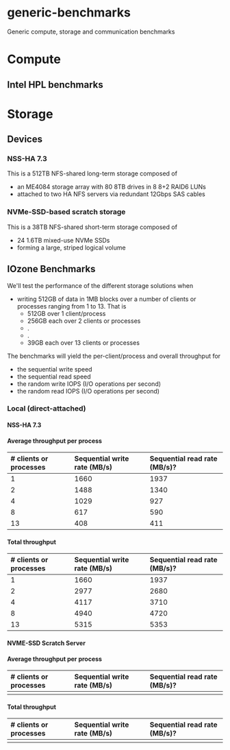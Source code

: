 # generic-benchmarks
Generic compute, storage and communication benchmarks

# Compute
## Intel HPL benchmarks

# Storage
## Devices
### NSS-HA 7.3 
This is a 512TB NFS-shared long-term storage composed of 
- an ME4084 storage array with 80 8TB drives in 8 8+2 RAID6 LUNs
- attached to two HA NFS servers via redundant 12Gbps SAS cables

### NVMe-SSD-based scratch storage
This is a 38TB NFS-shared short-term storage composed of 
- 24 1.6TB mixed-use NVMe SSDs 
- forming a large, striped logical volume 

## IOzone Benchmarks
We'll test the performance of the different storage solutions when 
- writing 512GB of data in 1MB blocks over a number of clients or processes ranging from 1 to 13. That is 
   - 512GB over 1 client/process
   - 256GB each over 2 clients or processes
   - .
   - .
   - 39GB each over 13 clients or processes
    
The benchmarks will yield the per-client/process and overall throughput for  
- the sequential write speed 
- the sequential read speed
- the random write IOPS  (I/O operations per second)
- the random read IOPS  (I/O operations per second)
### Local (direct-attached)

#### NSS-HA 7.3 

#### Average throughput per process
| # clients or processes  | Sequential write rate (MB/s)  | Sequential read rate (MB/s)?  | 
|:------------------------|:----------------|:-----------|
| 1       |    1660 |    1937 |
| 2       |    1488 |    1340 |
| 4       |    1029 |     927 |
| 8       |     617 |     590 |
| 13      |     408 |     411 |


#### Total throughput
| # clients or processes  | Sequential write rate (MB/s)  | Sequential read rate (MB/s)?  | 
|:------------------------|:----------------|:-----------|
| 1    |       1660 |    1937 |
| 2    |       2977 |    2680 |
| 4    |       4117 |    3710 |
| 8    |       4940 |    4720 |
| 13   |       5315 |    5353 |

#### NVME-SSD Scratch Server

#### Average throughput per process
| # clients or processes  | Sequential write rate (MB/s)  | Sequential read rate (MB/s)?  | 
|:------------------------|:----------------|:-----------|
|  |  | 

#### Total throughput
| # clients or processes  | Sequential write rate (MB/s)  | Sequential read rate (MB/s)?  | 
|:------------------------|:----------------|:-----------|
| | |

